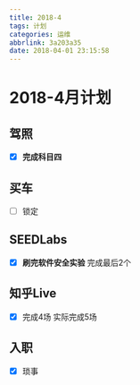 ```yaml
---
title: 2018-4
tags: 计划
categories: 运维
abbrlink: 3a203a35
date: 2018-04-01 23:15:58
---
```


# 2018-4月计划
## 驾照
- [x] **完成科目四**

## 买车
- [ ] 锁定

## SEEDLabs
- [x] **刷完软件安全实验**
完成最后2个

## 知乎Live
- [x] 完成4场
实际完成5场

## 入职
- [x] 琐事

